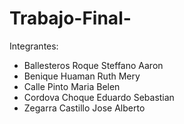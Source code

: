 # Trabajo-Final-
Integrantes:
- Ballesteros Roque Steffano Aaron
- Benique Huaman  Ruth Mery
- Calle Pinto Maria Belen
- Cordova Choque Eduardo Sebastian 
- Zegarra Castillo Jose Alberto 

